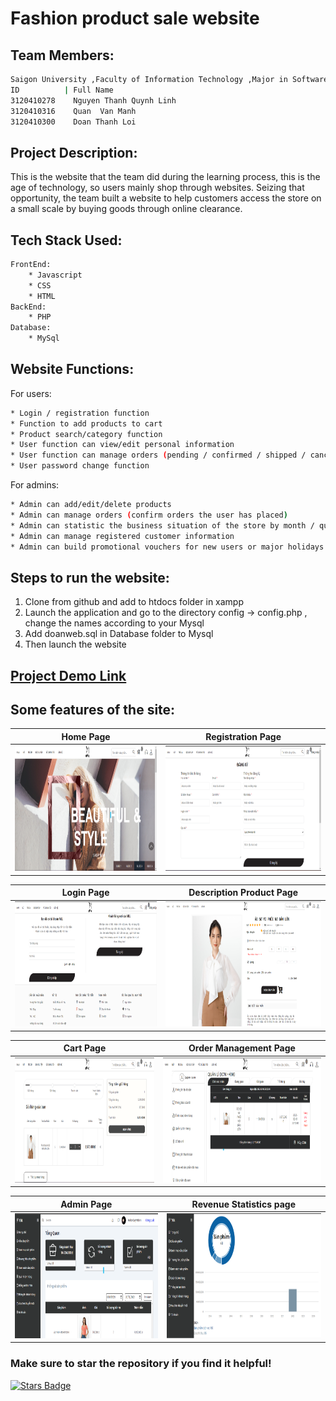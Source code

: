 # Fashion product sale website

## Team  Members:
```bash
Saigon University ,Faculty of Information Technology ,Major in Software Engineering
ID          | Full Name
3120410278    Nguyen Thanh Quynh Linh
3120410316    Quan  Van Manh
3120410300    Doan Thanh Loi
```
## Project Description:
This is the website that the team did during the learning process, this is the age of technology, so users mainly shop through websites.
Seizing that opportunity, the team built a website to help customers access the store on a small scale by buying goods through online clearance.
## Tech Stack Used:
```bash
FrontEnd:
    * Javascript
    * CSS
    * HTML
BackEnd:
    * PHP
Database:
    * MySql
```
## Website Functions:
For users:
```bash
* Login / registration function
* Function to add products to cart
* Product search/category function
* User function can view/edit personal information
* User function can manage orders (pending / confirmed / shipped / canceled) when admin has accepted
* User password change function
```
For admins:
```bash
* Admin can add/edit/delete products
* Admin can manage orders (confirm orders the user has placed)
* Admin can statistic the business situation of the store by month / quarter / year
* Admin can manage registered customer information
* Admin can build promotional vouchers for new users or major holidays
```
## Steps to run the website:
1. Clone from github and add to htdocs folder in xampp
2. Launch the application and go to the directory config -> config.php , change the names according to your Mysql
3. Add doanweb.sql in Database folder to Mysql
4. Then launch the website
## [Project Demo Link](https://www.youtube.com/watch?v=fe7uRrCEjwE)
## Some features of the site:
Home Page                   |                   Registration Page
:---------------------------------:        |      :------------------------------:
<img src="Screenshots/HomePage.png" height="200">  | <img src="Screenshots/RegistrtionPage.png" height="200">

Login Page                   |                   Description Product Page
:---------------------------------:        |      :------------------------------:
<img src="Screenshots/LoginPage.png" height="200">  | <img src="Screenshots/DesProduct.png" height="200">

Cart Page                   |                   Order Management Page
:---------------------------------:        |      :------------------------------:
<img src="Screenshots/CartPage.png" height="200">  | <img src="Screenshots/OderPage.png" height="200">

Admin Page                   |                   Revenue Statistics page
:---------------------------------:        |      :------------------------------:
<img src="Screenshots/AdminPage.png" height="200">  | <img src="Screenshots/Statistics.png" height="200">
### Make sure to star the repository if you find it helpful!
<a href="https://github.com/Quynh-Linh-IT/Clothing-Shop-Web/stargazers"><img src="https://img.shields.io/github/stars/Quynh-Linh-IT/Clothing-Shop-Web?color=yellow" alt="Stars Badge"/></a>
